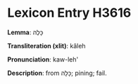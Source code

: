 # Lexicon Entry H3616

**Lemma**: כָּלֶה

**Transliteration (xlit)**: kâleh

**Pronunciation**: kaw-leh'

**Description**:
from כָּלָה; pining; fail.
